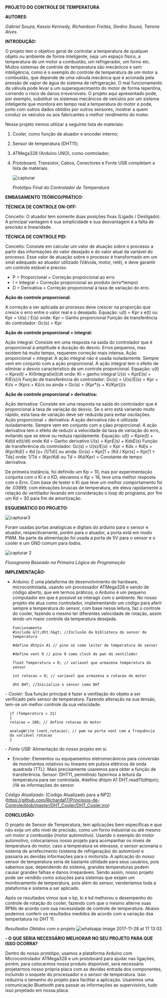 **PROJETO DO CONTROLE DE TEMPERATURA**

**AUTORES**:


*Gabriel Souza, 
Kassio Kennedy, 
Richardson Freitas, 
Siedno Sousa, 
Tairone Alves.*


**INTRODUÇÃO:**

  O projeto tem o objetivo geral de controlar a temperatura de qualquer objeto ou ambiente de forma
inteligente, seja: um espaço físico, a temperatura de um motor a combustão, um refrigerador,
um forno etc.
  Muitos sistemas de controle de temperatura são mecânicos e sem inteligência, como é
o exemplo do controle de temperatura de um motor a combustão, que depende de uma
válvula mecânica que é acionada pela pressão de vapor de água do sistema de refrigeração. O
mal funcionamento da válvula pode levar a um superaquecimento do motor de forma
repentina, correndo o risco de danos irreversíveis.
  O projeto aqui apresentado pode, por exemplo, substituir os sistemas mecânicos de
veículos por um sistema inteligente que monitora em tempo real a temperatura do motor e
pode, junto com outros dados obtidos por outros sensores, mostrar a quem conduz os veículos
ou aos fabricantes o melhor rendimento do motor.

Nesse projeto iremos utilizar a seguinte lista de materiais: 
1. Cooler, como função de atuador e encoder interno; 
2. Sensor de temperatura (DHT11); 
3. ATMega328 (Arduíno UNO), como controlador; 
4. Protoboard, Transistor, Cabos, Conectores e Fonte USB completam a lista de materiais. 
    
   ![capturar](https://user-images.githubusercontent.com/33470518/32812351-eef15100-c97a-11e7-92de-84e06cd545ff.PNG)
   
   *Protótipo Final do Controlador de Temperatura*
   

    

**EMBASAMENTO TEÓRICO/PRÁTICO:**

**TÉCNICA DE CONTROLE ON-OFF:**

Conceito: O atuador tem somente duas posições fixas (Ligado / Desligado). A principal vantagem é sua simplicidade e sua desvantagem é a falta de precisão e linearidade.


**TÉCNICA DE CONTROLE PID:**

Conceito: Consiste em calcular um valor de atuação sobre o processo a partir das informações do valor desejado e do valor atual da variável do processo. Esse valor de atuação sobre o processo é transformado em um sinal adequado ao atuador utilizado (Válvula,  motor, relé), e deve garantir um controle estável e preciso.

- P = Proporcional = Correção proporcional ao erro
- I = Integral = Correção proporcional ao produto (erro*tempo)
- D = Derivativa = Correção proporcional à taxa de variação do erro.

**Ação de controle proporcional:**

A correção a ser aplicada ao processo deve crescer na proporção que cresce o erro entre o valor real e o desejado.
Equação: u(t) = Kpr x e(t) ou Kpr = U(s) / E(s)
onde: Kpr = Ganho proporcional
Função de transferência do controlador: Gc(s) = Kpr

**Ação de controle proporcional + integral:**

Ação integral: Consiste em uma resposta na saída do controlador que é proporcional à amplitude e duração do desvio. 
Erros pequenos, mas existem há muito tempo, requerem correção mais intensa.
Ação proporcional + integral: A ação integral não é usada isoladamente. Sempre vem em conjunto com a ação proporcional. A ação integral tem o efeito de eliminar o desvio caracteristico de um controle proporcional.
Equação: u(t) = Kpr*e(t) + Ki*(Integral)e(t)dt  onde: Ki = ganho integral
         U(s) = Kpr*E(s) + Ki*E(s)/s
Função de transferência do controlador: Gc(s) = U(s)/E(s) = Kpr + Ki/s = (Kprs + Ki)/s
                                     ou ainda = Gc(s) = {Kpr*(s + Ki/Kpr)]/s
                                     
**Ação de controle proporcional + derivativa:**

Ação derivativa: Consiste em uma resposta na saída do controlador que é proporcional à taxa de variação do desvio. Se o erro está variando muito rápido, esta taxa de variação deve ser reduzida para evitar oscilações.
Ação proporcional + derivativa: A ação derivativa não é utilizada isoladamente. Sempre vem em conjunto com a çãao proporcional. A ação derivativa tem o efeito de reduzir a velocidade da taxa de variação do erro, evitando que se eleve ou reduza rapidamente.
Equação: u(t) = Kpr*e(t) + Kd*(d e(t)/dt) onde Kd = Ganho derivativo
         U(s) = Kpr*E(s) + Kds*E(s)
Função de transferência do controlador: Gc(s) = U(s)/E(s) = Kpr + Kds = Kd[s + (Kpr/Kd)] = Kd [s+ (1/Td)]
                              ou ainda: Gc(s) = Kpr[1 + (Kd / Kpr)s] = Kpr[1 + Tds]
                              onde: 1/Td = (Kpr/Kd) ou Td = (Kd/Kpr) = Constante de tempo derivativa.
                              

De primeira instância, foi definido um Kp =  10, mas por experimentação conjunta com o Ki e o KD, elevamos o Kp = 18, teve uma melhor resposta com o Erro. Com base de tester o Ki que teve um melhor comportamento foi de .03999, com elevações bruscas de temperatura, ele eleva rapidamente a rotação do ventilador levando em consideração o loop do programa, por fim um Kd = 30 para fim de amortização.

**ESQUEMÁTICO DO PROJETO:**

![capturar3](https://user-images.githubusercontent.com/33470518/32812826-60e2b180-c97d-11e7-95fa-f5228a2784ba.PNG)

 Foram usadas portas analógicas e digitais do arduino para o sensor e atuador,
respectivamente, porém para o atuador, a porta está em modo PWM. Na parte da
alimentação foi usada a porta de 5V para o sensor e o cooler e um GND comum para
todos.

![capturar 2](https://user-images.githubusercontent.com/33470518/32812561-141203ac-c97c-11e7-9d7c-51e0f9f45d54.PNG)

*Fluxograma Baseado na Primeira Lógica de Programação*

**IMPLEMENTAÇÃO:**

- Arduino: É uma plataforma de desenvolvimento de hardware, microcontrolada,
usando um processador ATMega328 e sendo de código aberto, que em termos práticos, o
Arduino é um pequeno computador em que é possível se interagir com o ambiente.
No nosso projeto ele atua como controlador, implementando um código para aferir
sempre a temperatura do sensor, com base nessa leitura, faz o controle do cooler, fazendo o
mesmo ter diferentes velocidade de rotação, assim tendo um maior controle da temperatura
desejada.

      Funcionamento
      #include &lt;dht.h&gt; //Inclusão da biblioteca do sensor de temperatura

      #define dhtpin A1 // pino a1 como leitor de temperatura do sensor

      #define vent 9 // pino 9 como clock do pwn do ventilador

      float Temperatura = 0; // variavel que armazena temperatura do sensor

      int rotacao = 0; // variavel que armazena a rotacao do motor

      dht DHT; //Inicializa o sensor como DHT


*- Cooler:* Sua função principal é fazer a ventilação do objeto a ser verificado pelo sensor
de temperatura. Fazendo alteração na sua tensão, tem-se um melhor controle da sua
velocidade.

      if (Temperatura > 21)
      {
      rotacao = 100; // define rotacao do motor

      analogWrite (vent,rotacao); // pwm na porta vent com a frequência
      da variável rotacao
      }

*- Fonte USB:* Alimentação do nosso projeto em si.
- Encoder: Elementos ou equipamentos eletromecânicos para conversão de
movimentos rotativos ou lineares em pulsos elétricos de onda quadrada (TTL). Mais
precisamente usaremos para obter a função de transferência.
Sensor: DHT11, permitindo fazermos a leitura da temperatura para ser controlada.
#define dhtpin A1
DHT.read11(dhtpin); //lê as informações do sensor

*Código Atualizado*: [Código Atualizado para a NP2] (https://github.com/Richardaf7/Principios-de-Controle/blob/master/DHT_Cooler/DHT_Cooler.ino)

**CONCLUSÃO:**
  
  O projeto de Sensor de Temperatura, tem aplicações bem específicas e que não exija um
alto nível de precisão, como um forno industrial ou até mesmo um motor a combustão (motor
automotivo).
Usando o exemplo do motor automotivo, colocaríamos nosso projeto para acompanhar os
níveis de temperatura do motor, caso a temperatura se elevasse, o sensor acionaria o sistema de
arrefecimento (sistema de refrigeração) do automóvel e passaria as devidas informações para o
motorista.
  A aplicação do nosso sensor de temperatura seria de bastante utilidade para seus usuários,
pois sabemos que, dependendo do sistema, grandes temperaturas podem causar grandes falhas e
danos irreparáveis. Sendo assim, nosso projeto pode ser vendido como soluções para sistemas que
exijam um monitoramento de temperatura, pois além do sensor, venderíamos toda a plataforma e
sistema a ser aplicado.

Após os resultados vimos que o kp, ki e kd melhorou o desempenho do controle de rotação do cooler, fazendo com que o mesmo alterne suas RPMs de acordo com sua necessidade de controle de temperatura.
Abaixo podemos conferir os resultados medidos de acordo com a variação dsa tempertatura no DHT 11.


*Resultados Obtidos com o projeto*
![whatsapp image 2017-11-28 at 17 13 03](https://user-images.githubusercontent.com/33470518/33340170-83ee23e0-d462-11e7-8806-c85af224937b.jpeg)

**- O QUE SERIA NECESSÁRIO MELHORAR NO SEU PROJETO PARA QUE ISSO
OCORRA?**

  Dentro do nosso protótipo, usamos a plataforma Arduíno com Microcontrolador ATMega328 e
um protoboard para ajudar nas ligações, porém, para colocarmos nossa produto disponível, será
necessário projetarmos nosso própria placa com as devidas entrada dos componentes, incluindo o
soquete do processador e o sensor de temperatura. Isso reduziria o tamanho do projeto para facilitar a
aplicação.
  Usaremos uma comunicação Bluetooth para passar as informações ao supervisório, tudo isso
projetado em nossa placa.






